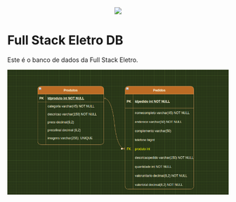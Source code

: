 <div align="center"><img src="http://img.shields.io/static/v1?label=STATUS&message=EM%20DESENVOLVIMENTO&color=yellow&style=for-the-badge"></div>

# Full Stack Eletro DB
Este é o banco de dados da Full Stack Eletro.



<div align="center"> <img width="800px" src="/Imagens/modelofsdb.png">




